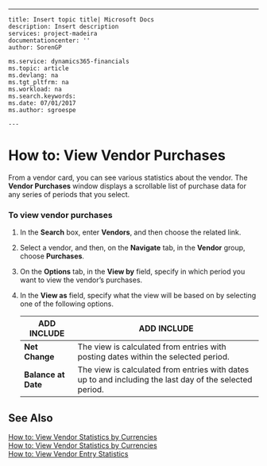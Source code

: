 ---
    title: Insert topic title| Microsoft Docs
    description: Insert description
    services: project-madeira
    documentationcenter: ''
    author: SorenGP

    ms.service: dynamics365-financials
    ms.topic: article
    ms.devlang: na
    ms.tgt_pltfrm: na
    ms.workload: na
    ms.search.keywords:
    ms.date: 07/01/2017
    ms.author: sgroespe

    ---
# How to: View Vendor Purchases
From a vendor card, you can see various statistics about the vendor. The **Vendor Purchases** window displays a scrollable list of purchase data for any series of periods that you select.  
  
### To view vendor purchases  
  
1.  In the **Search** box, enter **Vendors**, and then choose the related link.  
  
2.  Select a vendor, and then, on the **Navigate** tab, in the **Vendor** group, choose **Purchases**.  
  
3.  On the **Options** tab, in the **View by** field, specify in which period you want to view the vendor’s purchases.  
  
4.  In the **View as** field, specify what the view will be based on by selecting one of the following options.  
  
    |ADD INCLUDE<!--[!INCLUDE[bp_tableoption](../ApplicationDesign/includes/bp_tableoption_md.md)]-->|ADD INCLUDE<!--[!INCLUDE[bp_tabledescription](../ApplicationDesign/includes/bp_tabledescription_md.md)]-->|  
    |----------------------------------|---------------------------------------|  
    |**Net Change**|The view is calculated from entries with posting dates within the selected period.|  
    |**Balance at Date**|The view is calculated from entries with dates up to and including the last day of the selected period.|  
  
## See Also  
 [How to: View Vendor Statistics by Currencies](../Finance/how-to-view-vendor-statistics-by-currencies.md)   
 [How to: View Vendor Statistics by Currencies](../Finance/how-to-view-vendor-statistics-by-currencies.md)   
 [How to: View Vendor Entry Statistics](../Finance/how-to-view-vendor-entry-statistics.md)